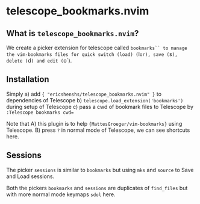 # telescope_bookmarks.nvim

<!-- START doctoc -->
<!-- END doctoc -->

## What is `telescope_bookmarks.nvim`?

We create a picker extension for telescope called `bookmarks`` to manage the vim-bookmarks files for quick switch (load) (`l` or `<CR>`), save (`s`), delete (`d`) and edit (`o`).

## Installation
Simply
a) add `{ "ericshenshs/telescope_bookmarks.nvim" }` to dependencies of Telescope
b) `telescope.load_extension('bookmarks')` during setup of Telescope
c) pass a cwd of bookmark files to Telescope by `:Telescope bookmarks cwd=`

Note that
A) this plugin is to help `{MattesGroeger/vim-bookmarks}` using Telescope.
B) press `?` in normal mode of Telescope, we can see shortcuts here.

## Sessions

The picker `sessions` is similar to `bookmarks` but using `mks` and `source` to Save and Load sessions.

Both the pickers `bookmarks` and `sessions` are duplicates of `find_files` but with more normal mode keymaps `sdol` here.
